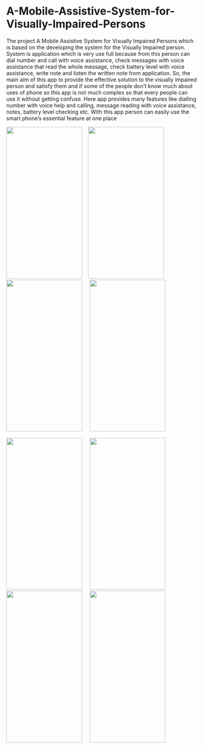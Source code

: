 ﻿# A-Mobile-Assistive-System-for-Visually-Impaired-Persons
 The project A Mobile Assistive System for Visually Impaired Persons which is based on the developing the system for the Visually Impaired person. System is application which is very use full because from this person can dial number and call with voice assistance, check messages with voice assistance that read the whole message, check battery level with voice assistance, write note and listen the written note from application.
So, the main aim of this app to provide the effective solution to the visually impaired person and satisfy them and if some of the people don’t know much about uses of phone so this app is not much complex so that every people can use it without getting confuse.
Here app provides many features like dialling number with voice help and calling, message reading with voice assistance, notes, battery level checking etc.
With this app person can easily use the smart phone’s essential feature at one place
 <br>
 
 
 
 
<img src="https://user-images.githubusercontent.com/61429259/117125855-b27ba480-adb7-11eb-8f32-eaf5fdc08888.png" width="200" height="400" />&nbsp;&nbsp;&nbsp;&nbsp;<img src="https://user-images.githubusercontent.com/61429259/117126211-130ae180-adb8-11eb-803f-bfc85f65f693.png" width="200" height="400" />&nbsp;&nbsp;&nbsp;&nbsp; <img src="https://user-images.githubusercontent.com/61429259/117128147-a9400700-adba-11eb-8309-9c1ec0e0747f.png" width="200" height="400" />&nbsp;&nbsp;&nbsp;&nbsp; <img src="https://user-images.githubusercontent.com/61429259/117128158-ac3af780-adba-11eb-8ef7-9fcd50d457d6.png" width="200" height="400" />

<img src="https://user-images.githubusercontent.com/61429259/117128169-ae9d5180-adba-11eb-8598-7f70b12e73e7.png" width="200" height="400" />&nbsp;&nbsp;&nbsp;&nbsp; <img src="https://user-images.githubusercontent.com/61429259/117128232-c248b800-adba-11eb-943c-428b83ffa2b0.png" width="200" height="400" />&nbsp;&nbsp;&nbsp;&nbsp; <img src="https://user-images.githubusercontent.com/61429259/117128240-c4ab1200-adba-11eb-8b28-68f551346487.png" width="200" height="400" />&nbsp;&nbsp;&nbsp;&nbsp; <img src="https://user-images.githubusercontent.com/61429259/117128245-c674d580-adba-11eb-8618-73f5d6b63b05.png" width="200" height="400" />

